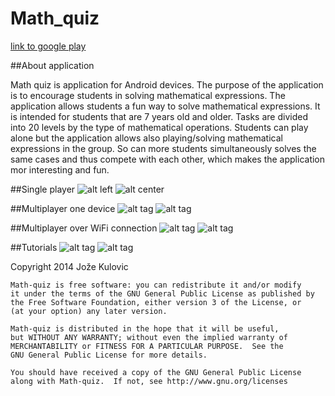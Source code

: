 


Math_quiz
=========

[link to google play](https://play.google.com/store/apps/details?id=com.my.math_quiz)

##About application


Math quiz is application for Android devices. The purpose of the application is to encourage students in solving mathematical expressions. The application allows students a fun way to solve mathematical expressions. It is intended for students that are 7 years old and older. 
Tasks are divided into 20 levels by the type of mathematical operations. Students can play alone but the application allows also playing/solving mathematical expressions in the group. So can more students simultaneously solves the same cases and thus compete with each other, which makes the application mor interesting and fun.

 <div id="main">
    <div id="div1"></div>
    <div id="div2"></div>
 </div>


##Single player
![alt left](https://github.com/Jst10/Math_quiz/blob/master/screens/2.png?raw=true)
![alt center](https://github.com/Jst10/Math_quiz/blob/master/screens/3.png?raw=true)

##Multiplayer one device
![alt tag](https://github.com/Jst10/Math_quiz/blob/master/screens/6.png?raw=true)
![alt tag](https://github.com/Jst10/Math_quiz/blob/master/screens/7.png?raw=true)


##Multiplayer over WiFi connection
![alt tag](https://github.com/Jst10/Math_quiz/blob/master/screens/8.png?raw=true)
![alt tag](https://github.com/Jst10/Math_quiz/blob/master/screens/9.png?raw=true)

##Tutorials
![alt tag](https://github.com/Jst10/Math_quiz/blob/master/screens/11.png?raw=true)
![alt tag](https://github.com/Jst10/Math_quiz/blob/master/screens/12.png?raw=true)


 Copyright 2014 Jože Kulovic

    Math-quiz is free software: you can redistribute it and/or modify
    it under the terms of the GNU General Public License as published by
    the Free Software Foundation, either version 3 of the License, or
    (at your option) any later version.

    Math-quiz is distributed in the hope that it will be useful,
    but WITHOUT ANY WARRANTY; without even the implied warranty of
    MERCHANTABILITY or FITNESS FOR A PARTICULAR PURPOSE.  See the
    GNU General Public License for more details.

    You should have received a copy of the GNU General Public License
    along with Math-quiz.  If not, see http://www.gnu.org/licenses
